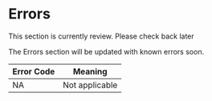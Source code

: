 # Errors

<aside class="notice">This section is currently review. Please check back later</aside>

<!-- <aside class="notice">This error section is stored in a separate file in `includes/_errors.md`. Slate allows you to optionally separate out your docs into many files...just save them to the `includes` folder and add them to the top of your `index.md`'s frontmatter. Files are included in the order listed.</aside>-->

The Errors section will be updated with known errors soon.


Error Code | Meaning
---------- | -------
NA | Not applicable

